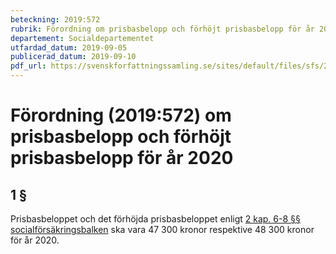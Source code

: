 ```yaml
---
beteckning: 2019:572
rubrik: Förordning om prisbasbelopp och förhöjt prisbasbelopp för år 2020
departement: Socialdepartementet
utfardad_datum: 2019-09-05
publicerad_datum: 2019-09-10
pdf_url: https://svenskforfattningssamling.se/sites/default/files/sfs/2019-09/SFS2019-572.pdf
---
```


# Förordning (2019:572) om prisbasbelopp och förhöjt prisbasbelopp för år 2020

## 1 §

Prisbasbeloppet och det förhöjda prisbasbeloppet enligt [2 kap. 6-8 §§ socialförsäkringsbalken](https://selex.se/eli/sfs/2010/110#kap2.6) ska vara 47 300 kronor respektive 48 300 kronor för år 2020.